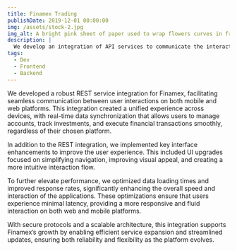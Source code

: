 ```yaml
---
title: Finamex Trading
publishDate: 2019-12-01 00:00:00
img: /assets/stock-2.jpg
img_alt: A bright pink sheet of paper used to wrap flowers curves in front of rich blue background
description: |
  We develop an integration of API services to communicate the interaction of users on the finamex web and mobile platform
tags:
  - Dev
  - Frontend
  - Backend
---
```


We developed a robust REST service integration for Finamex, facilitating seamless communication between user interactions on both mobile and web platforms. This integration created a unified experience across devices, with real-time data synchronization that allows users to manage accounts, track investments, and execute financial transactions smoothly, regardless of their chosen platform.

In addition to the REST integration, we implemented key interface enhancements to improve the user experience. This included UI upgrades focused on simplifying navigation, improving visual appeal, and creating a more intuitive interaction flow.

To further elevate performance, we optimized data loading times and improved response rates, significantly enhancing the overall speed and interaction of the applications. These optimizations ensure that users experience minimal latency, providing a more responsive and fluid interaction on both web and mobile platforms.

With secure protocols and a scalable architecture, this integration supports Finamex’s growth by enabling efficient service expansion and streamlined updates, ensuring both reliability and flexibility as the platform evolves.
